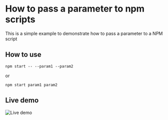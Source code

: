 # How to pass a parameter to npm scripts

This is a simple example to demonstrate how to pass a parameter to a NPM script

## How to use

```npm start -- --param1 --param2```

or

```npm start param1 param2```

## Live demo

![Live demo](npm-scripts.gif)